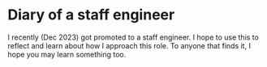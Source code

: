 # Diary of a staff engineer

I recently (Dec 2023) got promoted to a staff engineer. I hope to use this to reflect and learn about how I approach this role. To anyone that finds it, I hope you may learn something too.
